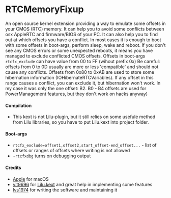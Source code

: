 RTCMemoryFixup
==================

An open source kernel extension providing a way to emulate some offsets in your CMOS (RTC) memory.
It can help you to avoid some conflicts between osx AppleRTC and firmware/BIOS of your PC.
It can also help you to find out at which offsets you have a conflict. In most cases it is enough to boot with some offsets in boot-args, perform sleep, wake and reboot. If you don't see any CMOS errors or some unexpected reboots, it means you have managed to exclude conflicted CMOS offsets.
Offsets in boot-args `rtcfx_exclude` can have value from 00 to FF (wihout prefix 0x)
Be careful: offsets from 0 to 0D usually are more or less 'compatible' and should not cause any conflicts.
Offsets from 0x80 to 0xAB are used to store some hibernation information (IOHibernateRTCVariables).
If any offset in this range causes a conflict, you can exclude it, but hibernation won't work.
In my case it was only the one offset: B2. B0 - B4 offsets are used for PowerManagement features, but they don't work on hacks anyway)


#### Compilation
- This kext is not Lilu-plugin, but it still relies on some usefule method from Lilu libraries, so you have to put Lilu.kext into project folder.

#### Boot-args
- `rtcfx_exclude=offset1,offset2,start_offset-end_offset...` -  list of offsets or ranges of offsets where writing is not allowed
- `-rtcfxdbg` turns on debugging output

#### Credits
- [Apple](https://www.apple.com) for macOS  
- [vit9696](https://github.com/vit9696) for [Lilu.kext](https://github.com/vit9696/Lilu) and great help in implementing some features 
- [lvs1974](https://applelife.ru/members/lvs1974.53809/) for writing the software and maintaining it


